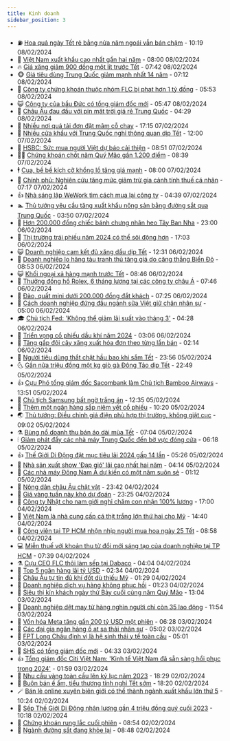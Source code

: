 ```yaml
---
title: Kinh doanh
sidebar_position: 3
---
```


<!-- vnexpress-kinh-doanh:START -->
- ⛽️ [Hoa quả ngày Tết rẻ bằng nửa năm ngoái vẫn bán chậm](https://vnexpress.net/hoa-qua-ngay-tet-re-bang-nua-nam-ngoai-van-ban-cham-4710236.html) - 10:19 08/02/2024
- 🐲 [Việt Nam xuất khẩu cao nhất gần hai năm](https://vnexpress.net/viet-nam-xuat-khau-cao-nhat-gan-hai-nam-4710275.html) - 08:00 08/02/2024
- 🔥 [Giá xăng giảm 900 đồng một lít trước Tết](https://vnexpress.net/gia-xang-dau-moi-nhat-hom-nay-8-2-4710286.html) - 07:42 08/02/2024
- 🐵 [Giá tiêu dùng Trung Quốc giảm mạnh nhất 14 năm](https://vnexpress.net/gia-tieu-dung-trung-quoc-giam-manh-nhat-14-nam-4710239.html) - 07:12 08/02/2024
- 🦅 [Công ty chứng khoán thuộc nhóm FLC bị phạt hơn 1 tỷ đồng](https://vnexpress.net/cong-ty-chung-khoan-thuoc-nhom-flc-bi-phat-hon-1-ty-dong-4710269.html) - 05:53 08/02/2024
- 😺 [Công ty của bầu Đức có tổng giám đốc mới](https://vnexpress.net/cong-ty-cua-bau-duc-co-tong-giam-doc-moi-4710260.html) - 05:47 08/02/2024
- 🤩 [Châu Âu đau đầu với pin mặt trời giá rẻ Trung Quốc](https://vnexpress.net/chau-au-dau-dau-voi-pin-mat-troi-gia-re-trung-quoc-4709970.html) - 04:29 08/02/2024
- 🌮 [Nhiều nơi quá tải đơn đặt mâm cỗ chay](https://vnexpress.net/nhieu-noi-qua-tai-don-dat-mam-co-chay-4710014.html) - 17:15 07/02/2024
- 🧰 [Nhiều cửa khẩu với Trung Quốc nghỉ thông quan dịp Tết](https://vnexpress.net/nhieu-cua-khau-voi-trung-quoc-nghi-thong-quan-dip-tet-4710070.html) - 12:00 07/02/2024
- 🤔 [HSBC: Sức mua người Việt dự báo cải thiện](https://vnexpress.net/hsbc-suc-mua-nguoi-viet-du-bao-cai-thien-4709944.html) - 08:51 07/02/2024
- 🧑‍💻 [Chứng khoán chốt năm Quý Mão gần 1.200 điểm](https://vnexpress.net/chung-khoan-chot-nam-quy-mao-gan-1-200-diem-4709991.html) - 08:39 07/02/2024
- 🕴 [Cua, bề bề kích cỡ khổng lồ tăng giá mạnh](https://vnexpress.net/cua-be-be-kich-co-khong-lo-tang-gia-manh-4709508.html) - 08:00 07/02/2024
- 🦩 [Chính phủ: Nghiên cứu tăng mức giảm trừ gia cảnh tính thuế cá nhân](https://vnexpress.net/chinh-phu-nghien-cuu-tang-muc-giam-tru-gia-canh-tinh-thue-ca-nhan-4709947.html) - 07:17 07/02/2024
- 👍 [Nhà sáng lập WeWork tìm cách mua lại công ty](https://vnexpress.net/nha-sang-lap-wework-tim-cach-mua-lai-cong-ty-4709792.html) - 04:39 07/02/2024
- 🏊 [Thủ tướng yêu cầu tăng xuất khẩu nông sản bằng đường sắt qua Trung Quốc](https://vnexpress.net/thu-tuong-yeu-cau-tang-xuat-khau-nong-san-bang-duong-sat-qua-trung-quoc-4709820.html) - 03:50 07/02/2024
- 🤡 [Hơn 200.000 đồng chiếc bánh chưng nhân heo Tây Ban Nha](https://vnexpress.net/hon-200-000-dong-chiec-banh-chung-nhan-heo-tay-ban-nha-4709004.html) - 23:00 06/02/2024
- 👀 [Thị trường trái phiếu năm 2024 có thể sôi động hơn](https://vnexpress.net/thi-truong-trai-phieu-nam-2024-co-the-soi-dong-hon-4709385.html) - 17:03 06/02/2024
- 😺 [Doanh nghiệp cam kết đủ xăng dầu dịp Tết](https://vnexpress.net/doanh-nghiep-cam-ket-du-xang-dau-dip-tet-4709611.html) - 12:31 06/02/2024
- 🦣 [Doanh nghiệp lo hãng tàu tranh thủ tăng giá do căng thẳng Biển Đỏ](https://vnexpress.net/doanh-nghiep-lo-hang-tau-tranh-thu-tang-gia-do-cang-thang-bien-do-4709480.html) - 08:53 06/02/2024
- 😺 [Khối ngoại xả hàng mạnh trước Tết](https://vnexpress.net/khoi-ngoai-xa-hang-manh-truoc-tet-4709510.html) - 08:46 06/02/2024
- 💼 [Thưởng đồng hồ Rolex, 6 tháng lương tại các công ty châu Á](https://vnexpress.net/thuong-dong-ho-rolex-6-thang-luong-tai-cac-cong-ty-chau-a-4709408.html) - 07:46 06/02/2024
- 🤗 [Đào, quất mini dưới 200.000 đồng đắt khách](https://vnexpress.net/dao-quat-mini-duoi-200-000-dong-dat-khach-4709388.html) - 07:25 06/02/2024
- 👀 [Cách doanh nghiệp đứng đầu ngành sữa Việt giữ chân nhân sự](https://vnexpress.net/cach-doanh-nghiep-dung-dau-nganh-sua-viet-giu-chan-nhan-su-4709310.html) - 05:00 06/02/2024
- 🎓 [Chủ tịch Fed: &#39;Không thể giảm lãi suất vào tháng 3&#39;](https://vnexpress.net/chu-tich-fed-khong-the-giam-lai-suat-vao-thang-3-4709350.html) - 04:28 06/02/2024
- 🗽 [Triển vọng cổ phiếu dầu khí năm 2024](https://vnexpress.net/trien-vong-co-phieu-dau-khi-nam-2024-4709037.html) - 03:06 06/02/2024
- 🚀 [Tăng gấp đôi cây xăng xuất hóa đơn theo từng lần bán](https://vnexpress.net/tang-gap-doi-cay-xang-xuat-hoa-don-theo-tung-lan-ban-4709268.html) - 02:14 06/02/2024
- 🤗 [Người tiêu dùng thắt chặt hầu bao khi sắm Tết](https://vnexpress.net/nguoi-tieu-dung-that-chat-hau-bao-khi-sam-tet-4709109.html) - 23:56 05/02/2024
- 🌜 [Gần nửa triệu đồng một kg giò gà Đông Tảo dịp Tết](https://vnexpress.net/gan-nua-trieu-dong-mot-kg-gio-ga-dong-tao-dip-tet-4708948.html) - 22:49 05/02/2024
- 👍 [Cựu Phó tổng giám đốc Sacombank làm Chủ tịch Bamboo Airways](https://vnexpress.net/cuu-pho-tong-giam-doc-sacombank-lam-chu-tich-bamboo-airways-4709032.html) - 13:51 05/02/2024
- 🤖 [Chủ tịch Samsung bất ngờ trắng án](https://vnexpress.net/chu-tich-samsung-bat-ngo-trang-an-4709138.html) - 12:35 05/02/2024
- 🫣 [Thêm một ngân hàng sắp niêm yết cổ phiếu](https://vnexpress.net/namabank-se-chinh-thuc-niem-yet-co-phieu-tren-hose-4709025.html) - 10:20 05/02/2024
- 🌏 [Thủ tướng: Điều chỉnh giá điện phù hợp thị trường, không giật cục](https://vnexpress.net/thu-tuong-dieu-chinh-gia-dien-phu-hop-thi-truong-khong-giat-cuc-4709038.html) - 09:02 05/02/2024
- ⚗️ [Bùng nổ doanh thu bán áo dài mùa Tết](https://vnexpress.net/bung-no-doanh-thu-ban-ao-dai-mua-tet-4708659.html) - 07:04 05/02/2024
- 🕯 [Giảm phát đẩy các nhà máy Trung Quốc đến bờ vực đóng cửa](https://vnexpress.net/giam-phat-day-cac-nha-may-trung-quoc-den-bo-vuc-dong-cua-4708810.html) - 06:18 05/02/2024
- 👍 [Thế Giới Di Động đặt mục tiêu lãi 2024 gấp 14 lần](https://vnexpress.net/the-gioi-di-dong-dat-muc-tieu-lai-2024-gap-14-lan-4708935.html) - 05:26 05/02/2024
- 🤠 [Nhà sản xuất show &#39;Đạp gió&#39; lãi cao nhất hai năm](https://vnexpress.net/nha-san-xuat-show-dap-gio-lai-cao-nhat-hai-nam-4708809.html) - 04:14 05/02/2024
- 🌊 [Các nhà máy Đông Nam Á dự kiến có một năm suôn sẻ](https://vnexpress.net/cac-nha-may-dong-nam-a-du-kien-co-mot-nam-suon-se-4708712.html) - 01:12 05/02/2024
- 🌈 [Nông dân châu Âu chật vật](https://vnexpress.net/nong-dan-chau-au-chat-vat-4708484.html) - 23:42 04/02/2024
- 🥳 [Giá vàng tuần này khó dự đoán](https://vnexpress.net/gia-vang-tuan-nay-kho-du-doan-4708644.html) - 23:25 04/02/2024
- 🐻 [Công ty Nhật cho nam giới nghỉ chăm con nhận 100% lương](https://vnexpress.net/cong-ty-nhat-cho-nam-gioi-nghi-cham-con-nhan-100-luong-4708574.html) - 17:00 04/02/2024
- 💫 [Việt Nam là nhà cung cấp cá thịt trắng lớn thứ hai cho Mỹ](https://vnexpress.net/viet-nam-la-nha-cung-cap-ca-thit-trang-lon-thu-hai-cho-my-4708625.html) - 14:40 04/02/2024
- 🤩 [Công viên tại TP HCM nhộn nhịp người mua hoa ngày 25 Tết](https://vnexpress.net/cong-vien-tai-tp-hcm-nhon-nhip-nguoi-mua-hoa-ngay-25-tet-4708588.html) - 08:58 04/02/2024
- 💻 [Miễn thuế với khoản thu từ đổi mới sáng tạo của doanh nghiệp tại TP HCM](https://vnexpress.net/mien-thue-voi-khoan-thu-tu-doi-moi-sang-tao-cua-doanh-nghiep-tai-tp-hcm-4708567.html) - 07:39 04/02/2024
- ⚗️ [Cựu CEO FLC thôi làm sếp tại Dabaco](https://vnexpress.net/cuu-ceo-flc-thoi-lam-sep-tai-dabaco-4708542.html) - 04:04 04/02/2024
- 🌈 [Top 5 ngân hàng lãi tỷ USD](https://vnexpress.net/top-5-ngan-hang-lai-ty-usd-4707722.html) - 02:34 04/02/2024
- 🌝 [Châu Âu tự tin đủ khí đốt dù thiếu Mỹ](https://vnexpress.net/chau-au-tu-tin-du-khi-dot-du-thieu-my-4708477.html) - 01:29 04/02/2024
- 🥸 [Doanh nghiệp dịch vụ hàng không phục hồi](https://vnexpress.net/doanh-nghiep-dich-vu-hang-khong-phuc-hoi-4707000.html) - 01:23 04/02/2024
- 🦆 [Siêu thị kín khách ngày thứ Bảy cuối cùng năm Quý Mão](https://vnexpress.net/sieu-thi-kin-khach-ngay-thu-bay-cuoi-cung-nam-quy-mao-4708436.html) - 13:04 03/02/2024
- 🌋 [Doanh nghiệp dệt may từ hàng nghìn người chỉ còn 35 lao động](https://vnexpress.net/doanh-nghiep-det-may-tu-hang-nghin-nguoi-chi-con-35-lao-dong-4708317.html) - 11:54 03/02/2024
- 🦍 [Vốn hóa Meta tăng gần 200 tỷ USD một phiên](https://vnexpress.net/von-hoa-meta-tang-gan-200-ty-usd-mot-phien-4708335.html) - 06:28 03/02/2024
- 🤔 [Các đại gia ngân hàng ồ ạt sa thải nhân sự](https://vnexpress.net/cac-dai-gia-ngan-hang-o-at-sa-thai-nhan-su-4708094.html) - 05:02 03/02/2024
- 🧰 [FPT Long Châu định vị là hệ sinh thái y tế toàn cầu](https://vnexpress.net/fpt-long-chau-dinh-vi-la-he-sinh-thai-y-te-toan-cau-4708294.html) - 05:01 03/02/2024
- 🌝 [SHS có tổng giám đốc mới](https://vnexpress.net/shs-co-tong-giam-doc-moi-4708325.html) - 04:33 03/02/2024
- 👍 [Tổng giám đốc Citi Việt Nam: &#39;Kinh tế Việt Nam đã sẵn sàng hồi phục trong 2024&#39;](https://vnexpress.net/tong-giam-doc-citi-viet-nam-kinh-te-viet-nam-da-san-sang-hoi-phuc-trong-2024-4708242.html) - 01:59 03/02/2024
- 🗽 [Nhu cầu vàng toàn cầu lên kỷ lục năm 2023](https://vnexpress.net/nhu-cau-vang-toan-cau-len-ky-luc-nam-2023-4708185.html) - 18:29 02/02/2024
- 🐎 [Buôn bán ế ẩm, tiểu thương tính nghỉ Tết sớm](https://vnexpress.net/buon-ban-e-am-tieu-thuong-tinh-nghi-tet-som-4708041.html) - 18:20 02/02/2024
- 🪄 [Bán lẻ online xuyên biên giới có thể thành ngành xuất khẩu lớn thứ 5](https://vnexpress.net/ban-le-online-xuyen-bien-gioi-co-the-thanh-nganh-xuat-khau-lon-thu-5-4708009.html) - 10:24 02/02/2024
- 🎊 [Sếp Thế Giới Di Động nhận lương gần 4 triệu đồng quý cuối 2023](https://vnexpress.net/sep-the-gioi-di-dong-nhan-luong-gan-4-trieu-dong-quy-cuoi-2023-4708111.html) - 10:18 02/02/2024
- 🗽 [Chứng khoán rung lắc cuối phiên](https://vnexpress.net/chung-khoan-rung-lac-cuoi-phien-4708093.html) - 08:54 02/02/2024
- 🦩 [Ngành đường sắt đang khỏe lại](https://vnexpress.net/nganh-duong-sat-dang-khoe-lai-4708016.html) - 08:48 02/02/2024<!-- vnexpress-kinh-doanh:END -->
